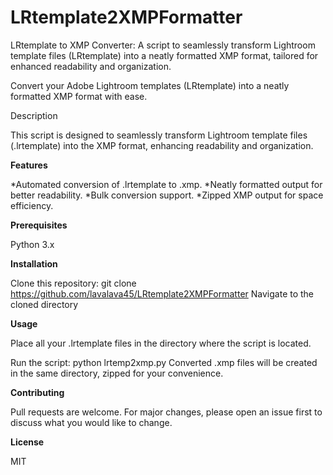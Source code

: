 # LRtemplate2XMPFormatter
LRtemplate to XMP Converter: A script to seamlessly transform Lightroom template files (LRtemplate) into a neatly formatted XMP format, tailored for enhanced readability and organization.

Convert your Adobe Lightroom templates (LRtemplate) into a neatly formatted XMP format with ease.

Description

This script is designed to seamlessly transform Lightroom template files (.lrtemplate) into the XMP format, enhancing readability and organization.

**Features**

*Automated conversion of .lrtemplate to .xmp.
*Neatly formatted output for better readability.
*Bulk conversion support.
*Zipped XMP output for space efficiency.

**Prerequisites**

Python 3.x

**Installation**

Clone this repository: git clone https://github.com/lavalava45/LRtemplate2XMPFormatter
Navigate to the cloned directory

**Usage**

Place all your .lrtemplate files in the directory where the script is located.

Run the script: python lrtemp2xmp.py
Converted .xmp files will be created in the same directory, zipped for your convenience.

**Contributing**

Pull requests are welcome. For major changes, please open an issue first to discuss what you would like to change.

**License**

MIT

